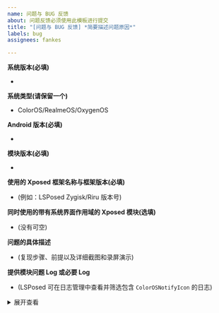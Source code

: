 ```yaml
---
name: 问题与 BUG 反馈
about: 问题反馈必须使用此模板进行提交
title: "[问题与 BUG 反馈] *简要描述问题原因*"
labels: bug
assignees: fankes

---
```


**系统版本(必填)**

* 

**系统类型(请保留一个)**

* ColorOS/RealmeOS/OxygenOS

**Android 版本(必填)**

* 

**模块版本(必填)**

* 

**使用的 Xposed 框架名称与框架版本(必填)**

* (例如：LSPosed Zygisk/Riru 版本号)

**同时使用的带有系统界面作用域的 Xposed 模块(选填)**

* (没有可空)

**问题的具体描述**

*  (复现步骤、前提以及详细截图和录屏演示)


**提供模块问题 Log 或必要 Log**

* (LSPosed 可在日志管理中查看并筛选包含 `ColorOSNotifyIcon` 的日志)

<details><summary>展开查看</summary><pre><code>

（此处粘贴问题Log）

</code></pre></details>

<!--- 提交时请将括号内容包括括号全部删除，填入你自己的内容 --->
<!--- 请保留模板原始标题 --->
<!--- 不按规定提交的 issues 将直接被关闭 --->
<!--- Create by Template --->
